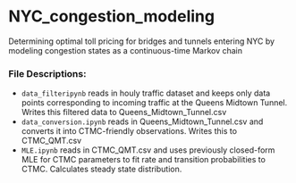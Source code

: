 # NYC_congestion_modeling
Determining optimal toll pricing for bridges and tunnels entering NYC by modeling congestion states as a continuous-time Markov chain

### File Descriptions:
- `data_filteripynb` reads in houly traffic dataset and keeps only data points corresponding to incoming traffic at the Queens Midtown Tunnel. Writes this filtered data to Queens_Midtown_Tunnel.csv
- `data_conversion.ipynb` reads in Queens_Midtown_Tunnel.csv and converts it into CTMC-friendly observations. Writes this to CTMC_QMT.csv
- `MLE.ipynb` reads in CTMC_QMT.csv and uses previously closed-form MLE for CTMC parameters to fit rate and transition probabilities to CTMC. Calculates steady state distribution.  